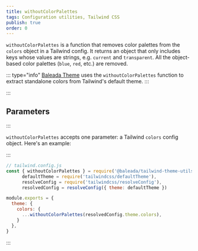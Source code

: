 ```yaml
---
title: withoutColorPalettes
tags: Configuration utilities, Tailwind CSS
publish: true
order: 0
---
```


`withoutColorPalettes` is a function that removes color palettes from the `colors` object in a Tailwind config. It returns an object that only includes keys whose values are strings, e.g. `current` and `transparent`. All the object-based color palettes (`blue`, `red`, etc.) are removed.

::: type="info"
[Baleada Theme](/docs/theme) uses the `withoutColorPalettes` function to extract standalone colors from Tailwind's default theme.
:::


:::
## Parameters
:::

`withoutColorPalettes` accepts one parameter: a Tailwind `colors` config object. Here's an example:

:::
```js
// tailwind.config.js
const { withoutColorPalettes } = require('@baleada/tailwind-theme-utils'),
      defaultTheme = require('tailwindcss/defaultTheme'),
      resolveConfig = require('tailwindcss/resolveConfig'),
      resolvedConfig = resolveConfig({ theme: defaultTheme })

module.exports = {
  theme: {
    colors: {
      ...withoutColorPalettes(resolvedConfig.theme.colors),
    }
  },
}
```
:::
